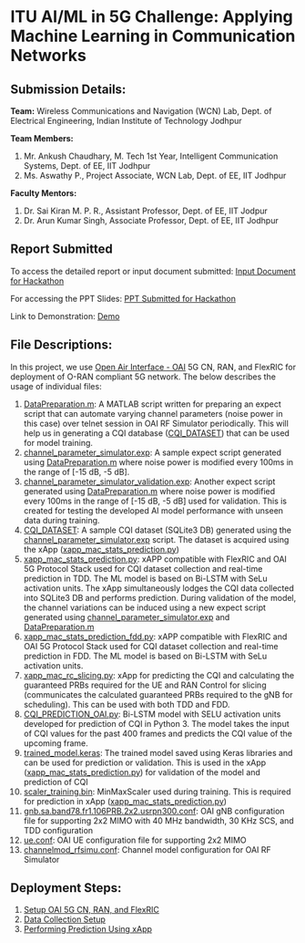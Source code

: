 # ITU AI/ML in 5G Challenge: Applying Machine Learning in Communication Networks
## Submission Details:

**Team:** Wireless Communications and Navigation (WCN) Lab, Dept. of Electrical Engineering, Indian Institute of Technology Jodhpur

**Team Members:**
1) Mr. Ankush Chaudhary, M. Tech 1st Year, Intelligent Communication Systems, Dept. of EE, IIT Jodhpur
2) Ms. Aswathy P., Project Associate, WCN Lab, Dept. of EE, IIT Jodhpur
   
**Faculty Mentors:**
1) Dr. Sai Kiran M. P. R., Assistant Professor, Dept. of EE, IIT Jodpur
2) Dr. Arun Kumar Singh, Associate Professor, Dept. of EE, IIT Jodhpur
   
## Report Submitted
To access the detailed report or input document submitted: [Input Document for Hackathon](https://github.com/mprsk/CQI-Prediction/blob/main/docs/INPUT%20DOCUMENT%20-%20IITJ%20-%20A%20Real%20Time%20CQI%20Prediction%20Framework%20for%20Proactive%20Resource%20Scheduling%20in%205G%20Enabled%20Drones%20Using%20%20AI.pdf)

For accessing the PPT Slides: [PPT Submitted for Hackathon](https://github.com/mprsk/CQI-Prediction/blob/main/docs/PPT-IITJ-A%20Real-time%20CQI%20Prediction%20Framework%20for%20Proactive%20Resource%20Scheduling%20in%205G%20Enabled%20Drones%20Using%20%20AI.pdf)

Link to Demonstration: [Demo](https://drive.google.com/file/d/124mjP_nyRF04Y7h0eEQ-d7MRl5wvXIsC/view?usp=drive_link)
## File Descriptions:
In this project, we use [Open Air Interface - OAI](https://openairinterface.org/) 5G CN, RAN, and FlexRIC for deployment of O-RAN compliant 5G network. The below describes the usage of individual files:
1) [DataPreparation.m](https://github.com/mprsk/CQI-Prediction/blob/main/DataPreparation.m): A MATLAB script written for preparing an expect script that can automate varying channel parameters (noise power in this case) over telnet session in OAI RF Simulator periodically. This will help us in generating a CQI database ([CQI_DATASET](https://github.com/mprsk/CQI-Prediction/blob/main/CQI_DATASET)) that can be used for model training.
2) [channel_parameter_simulator.exp](https://github.com/mprsk/CQI-Prediction/blob/main/channel_parameter_simulator.exp): A sample expect script generated using [DataPreparation.m](https://github.com/mprsk/CQI-Prediction/blob/main/DataPreparation.m) where noise power is modified every 100ms in the range of [-15 dB, -5 dB].
3) [channel_parameter_simulator_validation.exp](https://github.com/mprsk/CQI-Prediction/blob/main/channel_parameter_simulator_validation.exp): Another expect script generated using [DataPreparation.m](https://github.com/mprsk/CQI-Prediction/blob/main/DataPreparation.m) where noise power is modified every 100ms in the range of [-15 dB, -5 dB] used for validation. This is created for testing the developed AI model performance with unseen data during training.
4) [CQI_DATASET](https://github.com/mprsk/CQI-Prediction/blob/main/CQI_DATASET): A sample CQI dataset (SQLite3 DB) generated using the [channel_parameter_simulator.exp](https://github.com/mprsk/CQI-Prediction/blob/main/channel_parameter_simulator.exp) script. The dataset is acquired using the xApp ([xapp_mac_stats_prediction.py](https://github.com/mprsk/CQI-Prediction/blob/main/xapp_mac_stats_prediction.py))
5) [xapp_mac_stats_prediction.py](https://github.com/mprsk/CQI-Prediction/blob/main/xapp_mac_stats_prediction.py): xAPP compatible with FlexRIC and OAI 5G Protocol Stack used for CQI dataset collection and real-time prediction in TDD. The ML model is based on Bi-LSTM with SeLu activation units. The xApp simultaneously lodges the CQI data collected into SQLite3 DB and performs prediction. During validation of the model, the channel variations can be induced using a new expect script generated using [channel_parameter_simulator.exp](https://github.com/mprsk/CQI-Prediction/blob/main/channel_parameter_simulator.exp) and [DataPreparation.m](https://github.com/mprsk/CQI-Prediction/blob/main/DataPreparation.m)
6) [xapp_mac_stats_prediction_fdd.py](https://github.com/mprsk/CQI-Prediction/blob/main/xapp_mac_stats_prediction_fdd.py): xAPP compatible with FlexRIC and OAI 5G Protocol Stack used for CQI dataset collection and real-time prediction in FDD. The ML model is based on Bi-LSTM with SeLu activation units.
7) [xapp_mac_rc_slicing.py](https://github.com/mprsk/CQI-Prediction/blob/main/xapp_mac_rc_slicing.py): xApp for predicting the CQI and calculating the guaranteed PRBs required for the UE and RAN Control for slicing (communicates the calculated guaranteed PRBs required to the gNB for scheduling). This can be used with both TDD and FDD.
8) [CQI_PREDICTION_OAI.py](https://github.com/mprsk/CQI-Prediction/blob/main/CQI_PREDICTION_OAI.py): Bi-LSTM model with SELU activation units developed for prediction of CQI in Python 3. The model takes the input of CQI values for the past 400 frames and predicts the CQI value of the upcoming frame.
9) [trained_model.keras](https://github.com/mprsk/CQI-Prediction/blob/main/trained_model.keras): The trained model saved using Keras libraries and can be used for prediction or validation. This is used in the xApp ([xapp_mac_stats_prediction.py](https://github.com/mprsk/CQI-Prediction/blob/main/xapp_mac_stats_prediction.py)) for validation of the model and prediction of CQI
10) [scaler_training.bin](https://github.com/mprsk/CQI-Prediction/blob/main/scaler_training.bin): MinMaxScaler used during training. This is required for prediction in xApp ([xapp_mac_stats_prediction.py](https://github.com/mprsk/CQI-Prediction/blob/main/xapp_mac_stats_prediction.py))
11) [gnb.sa.band78.fr1.106PRB.2x2.usrpn300.conf](https://github.com/mprsk/CQI-Prediction/blob/main/gnb.sa.band78.fr1.106PRB.2x2.usrpn300.conf): OAI gNB configuration file for supporting 2x2 MIMO with 40 MHz bandwidth, 30 KHz SCS, and TDD configuration
12) [ue.conf](https://github.com/mprsk/CQI-Prediction/blob/main/ue.conf): OAI UE configuration file for supporting 2x2 MIMO
13) [channelmod_rfsimu.conf](https://github.com/mprsk/CQI-Prediction/blob/main/channelmod_rfsimu.conf): Channel model configuration for OAI RF Simulator

## Deployment Steps:
1) [Setup OAI 5G CN, RAN, and FlexRIC](https://github.com/mprsk/CQI-Prediction/blob/main/docs/OAI%20Setup.md)
2) [Data Collection Setup](https://github.com/mprsk/CQI-Prediction/blob/main/docs/Data%20Collection%20Setup.md)
3) [Performing Prediction Using xApp](https://github.com/mprsk/CQI-Prediction/blob/main/docs/Performing%20prediction%20using%20xApp.md)
